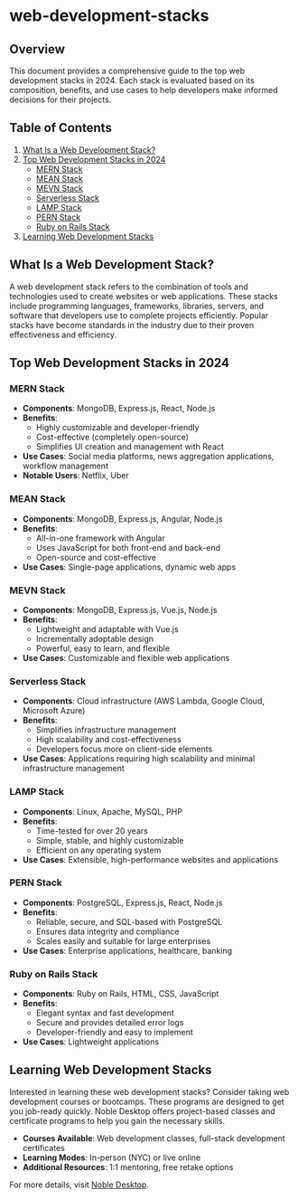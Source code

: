 # web-development-stacks

## Overview
This document provides a comprehensive guide to the top web development stacks in 2024. Each stack is evaluated based on its composition, benefits, and use cases to help developers make informed decisions for their projects.

## Table of Contents
1. [What Is a Web Development Stack?](#what-is-a-web-development-stack)
2. [Top Web Development Stacks in 2024](#top-web-development-stacks-in-2024)
   - [MERN Stack](#mern-stack)
   - [MEAN Stack](#mean-stack)
   - [MEVN Stack](#mevn-stack)
   - [Serverless Stack](#serverless-stack)
   - [LAMP Stack](#lamp-stack)
   - [PERN Stack](#pern-stack)
   - [Ruby on Rails Stack](#ruby-on-rails-stack)
3. [Learning Web Development Stacks](#learning-web-development-stacks)

## What Is a Web Development Stack?
A web development stack refers to the combination of tools and technologies used to create websites or web applications. These stacks include programming languages, frameworks, libraries, servers, and software that developers use to complete projects efficiently. Popular stacks have become standards in the industry due to their proven effectiveness and efficiency.

## Top Web Development Stacks in 2024

### MERN Stack
- **Components**: MongoDB, Express.js, React, Node.js
- **Benefits**:
  - Highly customizable and developer-friendly
  - Cost-effective (completely open-source)
  - Simplifies UI creation and management with React
- **Use Cases**: Social media platforms, news aggregation applications, workflow management
- **Notable Users**: Netflix, Uber

### MEAN Stack
- **Components**: MongoDB, Express.js, Angular, Node.js
- **Benefits**:
  - All-in-one framework with Angular
  - Uses JavaScript for both front-end and back-end
  - Open-source and cost-effective
- **Use Cases**: Single-page applications, dynamic web apps

### MEVN Stack
- **Components**: MongoDB, Express.js, Vue.js, Node.js
- **Benefits**:
  - Lightweight and adaptable with Vue.js
  - Incrementally adoptable design
  - Powerful, easy to learn, and flexible
- **Use Cases**: Customizable and flexible web applications

### Serverless Stack
- **Components**: Cloud infrastructure (AWS Lambda, Google Cloud, Microsoft Azure)
- **Benefits**:
  - Simplifies infrastructure management
  - High scalability and cost-effectiveness
  - Developers focus more on client-side elements
- **Use Cases**: Applications requiring high scalability and minimal infrastructure management

### LAMP Stack
- **Components**: Linux, Apache, MySQL, PHP
- **Benefits**:
  - Time-tested for over 20 years
  - Simple, stable, and highly customizable
  - Efficient on any operating system
- **Use Cases**: Extensible, high-performance websites and applications

### PERN Stack
- **Components**: PostgreSQL, Express.js, React, Node.js
- **Benefits**:
  - Reliable, secure, and SQL-based with PostgreSQL
  - Ensures data integrity and compliance
  - Scales easily and suitable for large enterprises
- **Use Cases**: Enterprise applications, healthcare, banking

### Ruby on Rails Stack
- **Components**: Ruby on Rails, HTML, CSS, JavaScript
- **Benefits**:
  - Elegant syntax and fast development
  - Secure and provides detailed error logs
  - Developer-friendly and easy to implement
- **Use Cases**: Lightweight applications

## Learning Web Development Stacks
Interested in learning these web development stacks? Consider taking web development courses or bootcamps. These programs are designed to get you job-ready quickly. Noble Desktop offers project-based classes and certificate programs to help you gain the necessary skills.

- **Courses Available**: Web development classes, full-stack development certificates
- **Learning Modes**: In-person (NYC) or live online
- **Additional Resources**: 1:1 mentoring, free retake options

For more details, visit [Noble Desktop](https://www.nobledesktop.com/).
